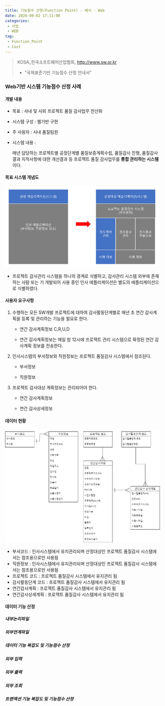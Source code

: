 ```yaml
---
title: 기능점수 산정(Function Point) - 예시 - Web
date: 2020-09-02 17:11:00
categories:
 - 사업
 - WEB
tag:
 - Function_Point
 - Cost
---
```


> KOSA\_한국소프트웨어산업협회, http://www.sw.or.kr 
>
> - "국제표준기반 기능점수 산정 안내서"
>

### Web기반 시스템 기능점수 산정 사례

#### 개발 내용

- 목표 : 사내 및 사외 프로젝트 품질 감사업무 전산화

- 시스템 구성 : 웹기반 구현

- 주 사용자 : 사내 품질팀원

- 시스템 내용 : 

  매년 담당하는 프로젝트별 공정단계별 품질보증계획수립, 품질감사 진행, 품질감사결과 지적사항에 대한 개선결과 등 프로젝트 품질 감사업무를 **통합 관리하는 시스템**이다.

#### 목표 시스템 개념도

![](/assets/images/fp1.PNG)

- 프로젝트 감사관리 시스템을 하나의 경계로 식별하고, 감사관리 시스템 외부에 존재하는 사람 또는 기 개발되어 사용 중인 인사 애플리케이션은 별도의 애플리케이션으로 식별하였다.

#### 사용자 요구사항

1. 수행하는 모든 SW개발 프로젝트에 대하여 감사활동단계별로 매년 초 연간 감사계획을 등록 및 관리하는 기능을 필요로 한다.

   - 연간 감사계획정보 C,R,U,D

   - 연간 감사계획정보는 매일 밤 12시에 프로젝트 관리 시스템으로 확정된 연간 감사계획 정보를 전송한다.

2. 인사시스템의 부서정보와 직원정보는 프로젝트 품질감사 시스템에서 참조된다.

   - 부서정보

   - 직원정보

3. 프로젝트 감사대상 계획정보는 관리되어야 한다.

   - 연간 감사계획정보

   - 연간 감사상세정보

#### 데이터 현황

![](/assets/images/fp1_data.png)

- 부서코드 : 인사시스템에서 유지관리되며 산정대상인 프로젝트 품질감사 시스템에서는 참조용으로만 사용됨
- 직원정보 : 인사시스템에서 유지관리되며 산정대상인 프로젝트 품질감사 시스템에서는 참조용으로만 사용됨
- 프로젝트 코드 : 프로젝트 품질감사 시스템에서 유지관리 됨
- 감사활동단계 코드 : 프로젝트 품질감사 시스템에서 유지관리 됨
- 연간감사계획 : 프로젝트 품질감사 시스템에서 유지관리 됨
- 연간감사상세계획 : 프로젝트 품질감사 시스템에서 유지관리 됨

#### 데이터 기능 산정

##### 내부논리파일

##### 외부연계파일

##### 데이터 기능 복잡도 및 기능점수 산정

##### 외부 입력

##### 외부 출력

##### 외부 조회

##### 트랜잭션 기능 복잡도 및 기능점수 산정



